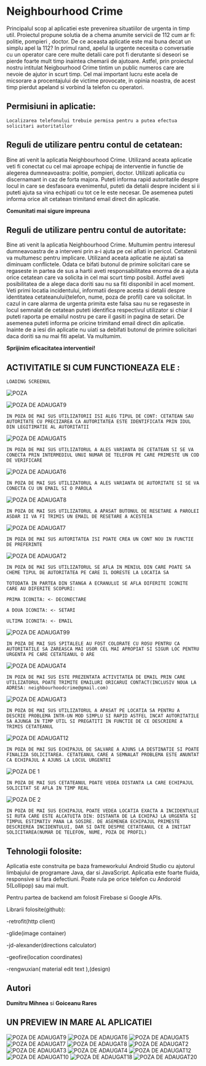 # Neighbourhood Crime

Principalul scop al aplicatiei este prevenirea situatiilor de urgenta in timp util. Proiectul propune solutia de a chema anumite servicii de 112 cum ar fi: politie, pompieri , doctor. De ce aceasta aplicatie este mai buna decat un simplu apel la 112? In primul rand, apelul la urgente necesita o conversatie cu un operator care cere multe detalii care pot fi derutante si deseori se pierde foarte mult timp inaintea chemarii de ajutoare. Astfel, prin proiectul nostru intitulat Neigbourhood Crime tintim un public numeros care are nevoie de ajutor in scurt timp. Cel mai important lucru este acela de micsorare a procentajului de victime provocate, in opinia noastra, de acest timp pierdut apeland si vorbind la telefon cu operatori.
 
 ## Permisiuni in aplicatie:


```
Localizarea telefonului trebuie permisa pentru a putea efectua solicitari autoritatilor
```

 ## Reguli de utilizare pentru contul de cetatean:
 
 Bine ati venit la aplicatia Neighbourhood Crime. Utilizand aceata aplicatie veti fi conectat cu cel mai aproape echipaj de interventie in functie de alegerea dumneavoastra: politie, pompieri, doctor.
Utilizati aplicatia cu discernamant in caz de forta majora. Puteti informa rapid autoritatile despre locul in care se desfasoara evenimentul, puteti da detalii despre incident si ii puteti ajuta sa vina echipati cu tot ce le este necesar.
De asemenea puteti informa orice alt cetatean trimitand email direct din aplicatie.


**Comunitati mai sigure impreuna**

## Reguli de utilizare pentru contul de autoritate:

Bine ati venit la aplicatia Neighbourhood Crime. Multumim pentru interesul dumneavoastra de a interveni prin a-i ajuta pe cei aflati in pericol. Cetatenii va multumesc pentru implicare. Utilizand aceata aplicatie ne ajutati sa diminuam conflictele.
Odata ce bifati butonul de primire solicitari care se regaseste in partea de sus a hartii aveti responsabilitatea enorma de a ajuta orice cetatean care va solicita in cel mai scurt timp posibil. Astfel aveti posibilitatea de a alege daca doriti sau nu sa fiti disponibil in acel moment. Veti primi locatia incidentului, informatii despre acesta si detalii despre identitatea cetateanului(telefon, nume, poza de profil) care va solicitat.
In cazul in care alarma de urgenta primita este falsa sau nu se regaseste in locul semnalat de cetatean puteti identifica respectivul utilizator si chiar il puteti raporta pe emailul nostru pe care il gasiti in pagina de setari.
De asemenea puteti informa pe oricine trimitand email direct din aplicatie.
Inainte de a iesi din aplicatie nu uiati sa debifati butonul de primire solicitari daca doriti sa nu mai fiti apelat. Va multumim.


**Sprijinim eficacitatea interventiei!**
 

## ACTIVITATILE SI CUM FUNCTIONEAZA ELE :


```
LOADING SCREENUL
```

![POZA](https://user-images.githubusercontent.com/51022230/62231498-d634de00-b3cc-11e9-980f-dd437b8fcafc.jpg)


![POZA DE ADAUGAT9](https://user-images.githubusercontent.com/51022230/62235826-6d526380-b3d6-11e9-9b20-4779099a0ced.jpg)
```
IN POZA DE MAI SUS UTILIZATORII ISI ALEG TIPUL DE CONT: CETATEAN SAU AUTORITATE CU PRECIZAREA CA AUTORITATEA ESTE IDENTIFICATA PRIN IDUL DIN LEGITIMATIE AL AUTORITATII
```
![POZA DE ADAUGAT5](https://user-images.githubusercontent.com/51022230/62235800-64619200-b3d6-11e9-9951-6e20a1b22d9d.jpg)
```
IN POZA DE MAI SUS UTILIZATORUL A ALES VARIANTA DE CETATEAN SI SE VA CONECTA PRIN INTERMEDIUL UNUI NUMAR DE TELEFON PE CARE PRIMESTE UN COD DE VERIFICARE
```
![POZA DE ADAUGAT6](https://user-images.githubusercontent.com/51022230/62235804-675c8280-b3d6-11e9-9a7d-05ad079ba905.jpg)
```
IN POZA DE MAI SUS UTILIZATORUL A ALES VARIANTA DE AUTORITATE SI SE VA CONECTA CU UN EMAIL SI O PAROLA
```
![POZA DE ADAUGAT8](https://user-images.githubusercontent.com/51022230/62235825-6cb9cd00-b3d6-11e9-8b3c-5ae6b103797b.jpg)
```
IN POZA DE MAI SUS UTILIZATORUL A APASAT BUTONUL DE RESETARE A PAROLEI ASDAR II VA FI TRIMIS UN EMAIL DE RESETARE A ACESTEIA
```
![POZA DE ADAUGAT7](https://user-images.githubusercontent.com/51022230/62235811-688daf80-b3d6-11e9-95e2-b361484a8fbf.jpg)
```
IN POZA DE MAI SUS AUTORITATEA ISI POATE CREA UN CONT NOU IN FUNCTIE DE PREFERINTE 
```
![POZA DE ADAUGAT2 ](https://user-images.githubusercontent.com/51022230/62235783-57dd3980-b3d6-11e9-875b-a03f8484aa7b.jpg)
```
IN POZA DE MAI SUS UTILIZATORUL SE AFLA IN MENIUL DIN CARE POATE SA CHEME TIPUL DE AUTORITATEA PE CARE IL DORESTE LA LOCATIA SA 

```

```
TOTODATA IN PARTEA DIN STANGA A ECRANULUI SE AFLA DIFERITE ICONITE CARE AU DIFERITE SCOPURI:

PRIMA ICONITA: <- DECONECTARE

A DOUA ICONITA: <- SETARI

ULTIMA ICONITA: <- EMAIL

```
 ![POZA DE ADAUGAT99](https://user-images.githubusercontent.com/51022230/62248160-1eb1c300-b3f0-11e9-952f-4de16f48748c.jpg)
```
IN POZA DE MAI SUS SPITALELE AU FOST COLORATE CU ROSU PENTRU CA AUTORITATILE SA ZAREASCA MAI USOR CEL MAI APROPIAT SI SIGUR LOC PENTRU URGENTA PE CARE CETATEANUL O ARE  

```
![POZA DE ADAUGAT4](https://user-images.githubusercontent.com/51022230/62235797-61ff3800-b3d6-11e9-903b-f95c97547cbb.jpg)
```
IN POZA DE MAI SUS ESTE PREZENTATA ACTIVITATEA DE EMAIL PRIN CARE UTILIZATORUL POATE TRIMITE EMAILURI ORICARUI CONTACT(INCLUSIV NOUA LA ADRESA: neighbourhoodcrime@gmail.com) 

```
 ![POZA DE ADAUGAT3](https://user-images.githubusercontent.com/51022230/62235786-59a6fd00-b3d6-11e9-8916-365b9c870f5c.jpg)
 
```
IN POZA DE MAI SUS UTILIZATORUL A APASAT PE LOCATIA SA PENTRU A DESCRIE PROBLEMA INTR-UN MOD SIMPLU SI RAPID ASTFEL INCAT AUTORITATILE
SA AJUNGA IN TIMP UTIL SI PREGATITI IN FUNCTIE DE CE DESCRIERE A TRIMIS CETATEANUL
```
![POZA DE ADAUGAT12](https://user-images.githubusercontent.com/51022230/62235829-6d526380-b3d6-11e9-9347-993cbb249734.jpg)

```
IN POZA DE MAI SUS ECHIPAJUL DE SALVARE A AJUNS LA DESTINATIE SI POATE FINALIZA SOLICITAREA. CETATEANUL CARE A SEMNALAT PROBLEMA ESTE ANUNTAT CA ECHIPAJUL A AJUNS LA LOCUL URGENTEI
```
![POZA DE 1](https://user-images.githubusercontent.com/51022230/62235827-6d526380-b3d6-11e9-8590-8ffeeef0de91.jpg)

```
IN POZA DE MAI SUS CETATEANUL POATE VEDEA DISTANTA LA CARE ECHIPAJUL SOLICITAT SE AFLA IN TIMP REAL
```
![POZA DE 2](https://user-images.githubusercontent.com/51022230/62240752-557fdd00-b3e0-11e9-9469-dc0367a8e865.jpg)
```
IN POZA DE MAI SUS ECHIPAJUL POATE VEDEA LOCATIA EXACTA A INCIDENTULUI SI RUTA CARE ESTE ALCATUITA DIN: DISTANTA DE LA ECHIPAJ LA URGENTA SI TIMPUL ESTIMATIV PANA LA SOSIRE. DE ASEMENEA ECHIPAJUL PRIMESTE DESCRIEREA INCIDENTULUI, DAR SI DATE DESPRE CETATEANUL CE A INITIAT SOLICITAREA(NUMAR DE TELEFON, NUME, POZA DE PROFIL)
```

## Tehnologii folosite:

Aplicatia este construita pe baza frameworkului Android Studio cu ajutorul limbajului de programare Java, dar si JavaScript. Aplicatia este foarte fluida, responsive si fara defectiuni. Poate rula pe orice telefon cu Andoroid 5(Lollipop) sau mai mult.

Pentru partea de backend am folosit Firebase si Google APIs.

Librarii folosite(github): 

-retrofit(http client)

-glide(image container)

-jd-alexander(directions calculator)

-geofire(location coordinates)

-rengwuxian( material edit text ),(design)


## Autori
**Dumitru Mihnea** 
si
**Goiceanu Rares**

## UN PREVIEW IN MARE AL APLICATIEI 

![POZA DE ADAUGAT9](https://user-images.githubusercontent.com/51022230/62249154-72251080-b3f2-11e9-91e2-45992c309fda.jpg)
![POZA DE ADAUGAT6](https://user-images.githubusercontent.com/51022230/62249150-72251080-b3f2-11e9-9601-60dc1541ef5c.jpg)
![POZA DE ADAUGAT5](https://user-images.githubusercontent.com/51022230/62249148-718c7a00-b3f2-11e9-9300-4c0d9a6a54e2.jpg)
![POZA DE ADAUGAT7](https://user-images.githubusercontent.com/51022230/62249151-72251080-b3f2-11e9-8564-700f45916d97.jpg)
![POZA DE ADAUGAT8](https://user-images.githubusercontent.com/51022230/62249153-72251080-b3f2-11e9-915e-d27a3698d16b.jpg)
![POZA DE ADAUGAT2 ](https://user-images.githubusercontent.com/51022230/62249163-73eed400-b3f2-11e9-8cb4-79efbdc04981.jpg)
![POZA DE ADAUGAT3](https://user-images.githubusercontent.com/51022230/62249165-73eed400-b3f2-11e9-855e-54099d073620.jpg)
![POZA DE ADAUGAT4](https://user-images.githubusercontent.com/51022230/62249167-74876a80-b3f2-11e9-8ecb-c88e741f5f55.jpg)
![POZA DE ADAUGAT12](https://user-images.githubusercontent.com/51022230/62249157-72bda700-b3f2-11e9-9619-fdf4643c9b6c.jpg)
![POZA DE ADAUGAT10](https://user-images.githubusercontent.com/51022230/62249155-72bda700-b3f2-11e9-8741-56c991a80baa.jpg)
![POZA DE ADAUGAT18 ](https://user-images.githubusercontent.com/51022230/62249160-73563d80-b3f2-11e9-8bf0-e189a94c6a3f.jpg)
![POZA DE ADAUGAT20](https://user-images.githubusercontent.com/51022230/62249161-73563d80-b3f2-11e9-8589-4545f07004e0.jpg)

